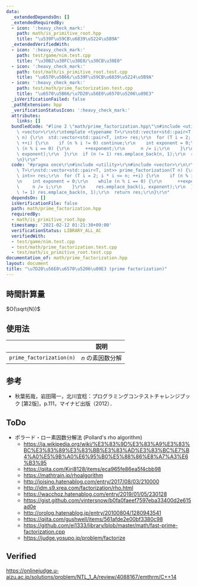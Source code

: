 ```yaml
---
data:
  _extendedDependsOn: []
  _extendedRequiredBy:
  - icon: ':heavy_check_mark:'
    path: math/is_primitive_root.hpp
    title: "\u539F\u59CB\u6839\u5224\u5B9A"
  _extendedVerifiedWith:
  - icon: ':heavy_check_mark:'
    path: test/game/nim.test.cpp
    title: "\u30B2\u30FC\u30E0/\u30CB\u30E0"
  - icon: ':heavy_check_mark:'
    path: test/math/is_primitive_root.test.cpp
    title: "\u6570\u5B66/\u539F\u59CB\u6839\u5224\u5B9A"
  - icon: ':heavy_check_mark:'
    path: test/math/prime_factorization.test.cpp
    title: "\u6570\u5B66/\u7D20\u56E0\u6570\u5206\u89E3"
  _isVerificationFailed: false
  _pathExtension: hpp
  _verificationStatusIcon: ':heavy_check_mark:'
  attributes:
    links: []
  bundledCode: "#line 2 \"math/prime_factorization.hpp\"\n#include <utility>\r\n#include\
    \ <vector>\r\n\r\ntemplate <typename T>\r\nstd::vector<std::pair<T, int>> prime_factorization(T\
    \ n) {\r\n  std::vector<std::pair<T, int>> res;\r\n  for (T i = 2; i * i <= n;\
    \ ++i) {\r\n    if (n % i != 0) continue;\r\n    int exponent = 0;\r\n    while\
    \ (n % i == 0) {\r\n      ++exponent;\r\n      n /= i;\r\n    }\r\n    res.emplace_back(i,\
    \ exponent);\r\n  }\r\n  if (n != 1) res.emplace_back(n, 1);\r\n  return res;\r\
    \n}\r\n"
  code: "#pragma once\r\n#include <utility>\r\n#include <vector>\r\n\r\ntemplate <typename\
    \ T>\r\nstd::vector<std::pair<T, int>> prime_factorization(T n) {\r\n  std::vector<std::pair<T,\
    \ int>> res;\r\n  for (T i = 2; i * i <= n; ++i) {\r\n    if (n % i != 0) continue;\r\
    \n    int exponent = 0;\r\n    while (n % i == 0) {\r\n      ++exponent;\r\n \
    \     n /= i;\r\n    }\r\n    res.emplace_back(i, exponent);\r\n  }\r\n  if (n\
    \ != 1) res.emplace_back(n, 1);\r\n  return res;\r\n}\r\n"
  dependsOn: []
  isVerificationFile: false
  path: math/prime_factorization.hpp
  requiredBy:
  - math/is_primitive_root.hpp
  timestamp: '2021-02-12 01:21:30+09:00'
  verificationStatus: LIBRARY_ALL_AC
  verifiedWith:
  - test/game/nim.test.cpp
  - test/math/prime_factorization.test.cpp
  - test/math/is_primitive_root.test.cpp
documentation_of: math/prime_factorization.hpp
layout: document
title: "\u7D20\u56E0\u6570\u5206\u89E3 (prime factorization)"
---
```



## 時間計算量

$O(\sqrt{N})$


## 使用法

||説明|
|:--:|:--:|
|`prime_factorization(n)`|$n$ の素因数分解|


## 参考

- 秋葉拓哉，岩田陽一，北川宜稔：プログラミングコンテストチャレンジブック \[第2版\]，p.111，マイナビ出版（2012）．


## ToDo

- ポラード・ロー素因数分解法 (Pollard's rho algorithm)
  - https://ja.wikipedia.org/wiki/%E3%83%9D%E3%83%A9%E3%83%BC%E3%83%89%E3%83%BB%E3%83%AD%E3%83%BC%E7%B4%A0%E5%9B%A0%E6%95%B0%E5%88%86%E8%A7%A3%E6%B3%95
  - https://qiita.com/Kiri8128/items/eca965fe86ea5f4cbb98
  - https://mathtrain.jp/rhoalgorithm
  - http://joisino.hatenablog.com/entry/2017/08/03/210000
  - http://idm.s9.xrea.com/factorization/rho.html
  - https://wacchoz.hatenablog.com/entry/2019/01/05/230128
  - https://gist.github.com/vintersnow/b0fa0faeef7597eba33400d2e615ad0e
  - http://orolog.hatenablog.jp/entry/20100804/1280943541
  - https://qiita.com/gushwell/items/561afde2e00bf3380c98
  - https://github.com/ei1333/library/blob/master/math/fast-prime-factorization.cpp
  - https://judge.yosupo.jp/problem/factorize


## Verified

https://onlinejudge.u-aizu.ac.jp/solutions/problem/NTL_1_A/review/4088167/emthrm/C++14
